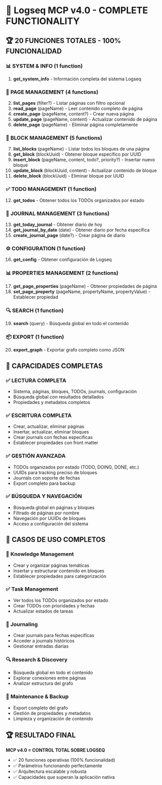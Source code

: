 # 🎯 Logseq MCP v4.0 - COMPLETE FUNCTIONALITY

## 🏆 **20 FUNCIONES TOTALES - 100% FUNCIONALIDAD**

### 📊 **SYSTEM & INFO** (1 function)
1. **get_system_info** - Información completa del sistema Logseq

### 📄 **PAGE MANAGEMENT** (4 functions)
2. **list_pages** (filter?) - Listar páginas con filtro opcional
3. **read_page** (pageName) - Leer contenido completo de página
4. **create_page** (pageName, content?) - Crear nueva página
5. **update_page** (pageName, content) - Actualizar contenido de página
6. **delete_page** (pageName) - Eliminar página completamente

### 🧱 **BLOCK MANAGEMENT** (5 functions)
7. **list_blocks** (pageName) - Listar todos los bloques de una página
8. **get_block** (blockUuid) - Obtener bloque específico por UUID
9. **insert_block** (pageName, content, todo?, priority?) - Insertar nuevo bloque
10. **update_block** (blockUuid, content) - Actualizar contenido de bloque
11. **delete_block** (blockUuid) - Eliminar bloque por UUID

### ✅ **TODO MANAGEMENT** (1 function)
12. **get_todos** - Obtener todos los TODOs organizados por estado

### 📅 **JOURNAL MANAGEMENT** (3 functions)
13. **get_today_journal** - Obtener diario de hoy
14. **get_journal_by_date** (date) - Obtener diario por fecha específica
15. **create_journal_page** (date?) - Crear página de diario

### ⚙️ **CONFIGURATION** (1 function)
16. **get_config** - Obtener configuración de Logseq

### 📊 **PROPERTIES MANAGEMENT** (2 functions)
17. **get_page_properties** (pageName) - Obtener propiedades de página
18. **set_page_property** (pageName, propertyName, propertyValue) - Establecer propiedad

### 🔍 **SEARCH** (1 function)
19. **search** (query) - Búsqueda global en todo el contenido

### 📦 **EXPORT** (1 function)
20. **export_graph** - Exportar grafo completo como JSON

## 🚀 **CAPACIDADES COMPLETAS**

### ✅ **LECTURA COMPLETA**
- Sistema, páginas, bloques, TODOs, journals, configuración
- Búsqueda global con resultados detallados
- Propiedades y metadatos completos

### ✅ **ESCRITURA COMPLETA**
- Crear, actualizar, eliminar páginas
- Insertar, actualizar, eliminar bloques
- Crear journals con fechas específicas
- Establecer propiedades con front matter

### ✅ **GESTIÓN AVANZADA**
- TODOs organizados por estado (TODO, DOING, DONE, etc.)
- UUIDs para tracking preciso de bloques
- Journals con soporte de fechas
- Export completo para backup

### ✅ **BÚSQUEDA Y NAVEGACIÓN**
- Búsqueda global en páginas y bloques
- Filtrado de páginas por nombre
- Navegación por UUIDs de bloques
- Acceso a configuración del sistema

## 🎯 **CASOS DE USO COMPLETOS**

### 📝 **Knowledge Management**
- Crear y organizar páginas temáticas
- Insertar y estructurar contenido en bloques
- Establecer propiedades para categorización

### ✅ **Task Management**
- Ver todos los TODOs organizados por estado
- Crear TODOs con prioridades y fechas
- Actualizar estados de tareas

### 📅 **Journaling**
- Crear journals para fechas específicas
- Acceder a journals históricos
- Gestionar entradas diarias

### 🔍 **Research & Discovery**
- Búsqueda global en todo el contenido
- Explorar conexiones entre páginas
- Analizar estructura del grafo

### 🔧 **Maintenance & Backup**
- Export completo del grafo
- Gestión de propiedades y metadatos
- Limpieza y organización de contenido

## 🏆 **RESULTADO FINAL**

**MCP v4.0 = CONTROL TOTAL SOBRE LOGSEQ**
- ✅ 20 funciones operativas (100% funcionalidad)
- ✅ Parámetros funcionando perfectamente 
- ✅ Arquitectura escalable y robusta
- ✅ Capacidades que superan la aplicación nativa